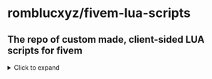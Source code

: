 # romblucxyz/fivem-lua-scripts
## The repo of custom made, client-sided LUA scripts for fivem

<details>
  <summary>Click to expand</summary>
  
  Your hidden content here.
  
</details>
